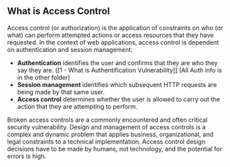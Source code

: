 
## What is Access Control

Access control (or authorization) is the application of constraints on who (or what) can perform attempted actions or access resources that they have requested. In the context of web applications, access control is dependent on authentication and session management:

-   **Authentication** identifies the user and confirms that they are who they say they are. [[1 - What is Authentification Vulnerability]] (All Auth info is in the other folder)
-   **Session management** identifies which subsequent HTTP requests are being made by that same user.
-   **Access control** determines whether the user is allowed to carry out the action that they are attempting to perform.

Broken access controls are a commonly encountered and often critical security vulnerability. Design and management of access controls is a complex and dynamic problem that applies business, organizational, and legal constraints to a technical implementation. Access control design decisions have to be made by humans, not technology, and the potential for errors is high.

